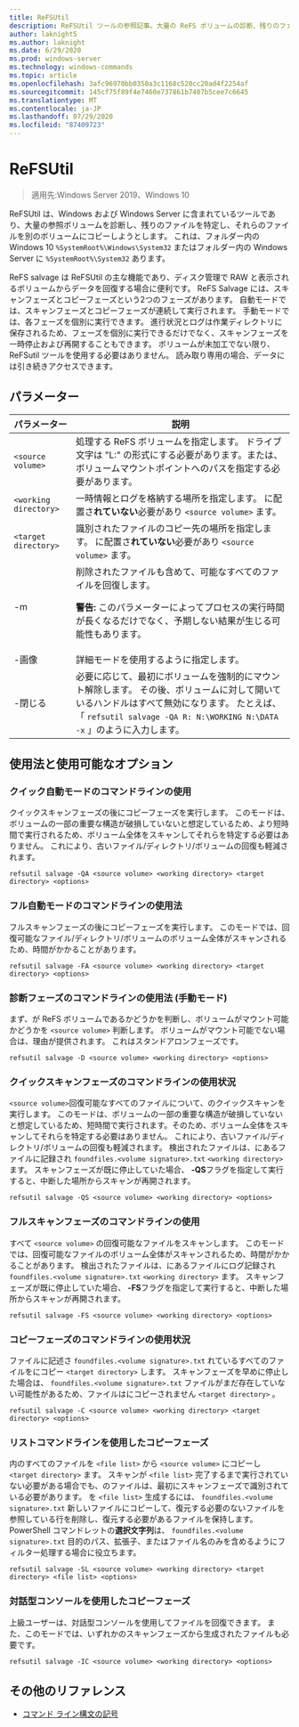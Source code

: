 ```yaml
---
title: ReFSUtil
description: ReFSUtil ツールの参照記事。大量の ReFS ボリュームの診断、残りのファイルの特定、およびそれらのファイルの別のボリュームへのコピーを試行します。
author: laknight5
ms.author: laknight
ms.date: 6/29/2020
ms.prod: windows-server
ms.technology: windows-commands
ms.topic: article
ms.openlocfilehash: 3afc96970bb0350a3c1168c520cc20ad4f2254af
ms.sourcegitcommit: 145cf75f89f4e7460e737861b7407b5cee7c6645
ms.translationtype: MT
ms.contentlocale: ja-JP
ms.lasthandoff: 07/29/2020
ms.locfileid: "87409723"
---
```

# <a name="refsutil"></a>ReFSUtil

> 適用先:Windows Server 2019、Windows 10

ReFSUtil は、Windows および Windows Server に含まれているツールであり、大量の参照ボリュームを診断し、残りのファイルを特定し、それらのファイルを別のボリュームにコピーしようとします。 これは、フォルダー内の Windows 10 `%SystemRoot%\Windows\System32` またはフォルダー内の Windows Server に `%SystemRoot%\System32` あります。

ReFS salvage は ReFSUtil の主な機能であり、ディスク管理で RAW と表示されるボリュームからデータを回復する場合に便利です。 ReFS Salvage には、スキャンフェーズとコピーフェーズという2つのフェーズがあります。 自動モードでは、スキャンフェーズとコピーフェーズが連続して実行されます。 手動モードでは、各フェーズを個別に実行できます。 進行状況とログは作業ディレクトリに保存されるため、フェーズを個別に実行できるだけでなく、スキャンフェーズを一時停止および再開することもできます。 ボリュームが未加工でない限り、ReFSutil ツールを使用する必要はありません。 読み取り専用の場合、データには引き続きアクセスできます。

## <a name="parameters"></a>パラメーター

| パラメーター | 説明 |
|--|--|
| `<source volume>` | 処理する ReFS ボリュームを指定します。 ドライブ文字は "L:" の形式にする必要があります。または、ボリュームマウントポイントへのパスを指定する必要があります。 |
| `<working directory>` | 一時情報とログを格納する場所を指定します。 に配置さ**れていない**必要があり `<source volume>` ます。 |
| `<target directory>` | 識別されたファイルのコピー先の場所を指定します。 に配置さ**れていない**必要があり `<source volume>` ます。 |
| \-m | 削除されたファイルも含めて、可能なすべてのファイルを回復します。<p>**警告:** このパラメーターによってプロセスの実行時間が長くなるだけでなく、予期しない結果が生じる可能性もあります。 |
| \-画像 | 詳細モードを使用するように指定します。 |
| \-閉じる | 必要に応じて、最初にボリュームを強制的にマウント解除します。 その後、ボリュームに対して開いているハンドルはすべて無効になります。 たとえば、「 `refsutil salvage -QA R: N:\WORKING N:\DATA -x` 」のように入力します。 |

## <a name="usage-and-available-options"></a>使用法と使用可能なオプション

### <a name="quick-automatic-mode-command-line-usage"></a>クイック自動モードのコマンドラインの使用

クイックスキャンフェーズの後にコピーフェーズを実行します。 このモードは、ボリュームの一部の重要な構造が破損していないと想定しているため、より短時間で実行されるため、ボリューム全体をスキャンしてそれらを特定する必要はありません。 これにより、古いファイル/ディレクトリ/ボリュームの回復も軽減されます。

```
refsutil salvage -QA <source volume> <working directory> <target directory> <options>
```

### <a name="full-automatic-mode-command-line-usage"></a>フル自動モードのコマンドラインの使用法

フルスキャンフェーズの後にコピーフェーズを実行します。 このモードでは、回復可能なファイル/ディレクトリ/ボリュームのボリューム全体がスキャンされるため、時間がかかることがあります。

```
refsutil salvage -FA <source volume> <working directory> <target directory> <options>
```

### <a name="diagnose-phase-command-line-usage-manual-mode"></a>診断フェーズのコマンドラインの使用法 (手動モード)

まず、が ReFS ボリュームであるかどうかを判断し、ボリュームがマウント可能かどうかを `<source volume>` 判断します。 ボリュームがマウント可能でない場合は、理由が提供されます。 これはスタンドアロンフェーズです。

```
refsutil salvage -D <source volume> <working directory> <options>
```

### <a name="quick-scan-phase-command-line-usage"></a>クイックスキャンフェーズのコマンドラインの使用状況

`<source volume>`回復可能なすべてのファイルについて、のクイックスキャンを実行します。 このモードは、ボリュームの一部の重要な構造が破損していないと想定しているため、短時間で実行されます。そのため、ボリューム全体をスキャンしてそれらを特定する必要はありません。 これにより、古いファイル/ディレクトリ/ボリュームの回復も軽減されます。 検出されたファイルは、にあるファイルに記録され `foundfiles.<volume signature>.txt` `<working directory>` ます。 スキャンフェーズが既に停止していた場合、 **-QS**フラグを指定して実行すると、中断した場所からスキャンが再開されます。

```
refsutil salvage -QS <source volume> <working directory> <options>
```

### <a name="full-scan-phase-command-line-usage"></a>フルスキャンフェーズのコマンドラインの使用

すべて `<source volume>` の回復可能なファイルをスキャンします。 このモードでは、回復可能なファイルのボリューム全体がスキャンされるため、時間がかかることがあります。 検出されたファイルは、にあるファイルにログ記録され `foundfiles.<volume signature>.txt` `<working directory>` ます。 スキャンフェーズが既に停止していた場合、 **-FS**フラグを指定して実行すると、中断した場所からスキャンが再開されます。

```
refsutil salvage -FS <source volume> <working directory> <options>
```

### <a name="copy-phase-command-line-usage"></a>コピーフェーズのコマンドラインの使用状況

ファイルに記述さ `foundfiles.<volume signature>.txt` れているすべてのファイルをにコピー `<target directory>` します。 スキャンフェーズを早めに停止した場合は、 `foundfiles.<volume signature>.txt` ファイルがまだ存在していない可能性があるため、ファイルはにコピーされません `<target directory>` 。

```
refsutil salvage -C <source volume> <working directory> <target directory> <options>
```

### <a name="copy-phase-with-list-command-line-usage"></a>リストコマンドラインを使用したコピーフェーズ

内のすべてのファイルを `<file list>` から `<source volume>` にコピーし `<target directory>` ます。 スキャンが `<file list>` 完了するまで実行されていない必要がある場合でも、のファイルは、最初にスキャンフェーズで識別されている必要があります。 を `<file list>` 生成するには、 `foundfiles.<volume signature>.txt` 新しいファイルにコピーして、復元する必要のないファイルを参照している行を削除し、復元する必要があるファイルを保持します。 PowerShell コマンドレットの**選択文字列**は、 `foundfiles.<volume signature>.txt` 目的のパス、拡張子、またはファイル名のみを含めるようにフィルター処理する場合に役立ちます。

```
refsutil salvage -SL <source volume> <working directory> <target directory> <file list> <options>
```

### <a name="copy-phase-with-interactive-console"></a>対話型コンソールを使用したコピーフェーズ

上級ユーザーは、対話型コンソールを使用してファイルを回復できます。 また、このモードでは、いずれかのスキャンフェーズから生成されたファイルも必要です。

```
refsutil salvage -IC <source volume> <working directory> <options>
```

## <a name="additional-references"></a>その他のリファレンス

- [コマンド ライン構文の記号](command-line-syntax-key.md)
